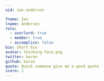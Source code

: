 ```yaml
---
uid: ian-anderson

fname: Ian
lname: Anderson
role:
  - overlord: true
  - member: true
  - accomplice: false
bio: Short bio
avatar: thinking-face.png
twitter: baron
github: baron
quote: Quick someone give me a good quote
score: 1
---
```

